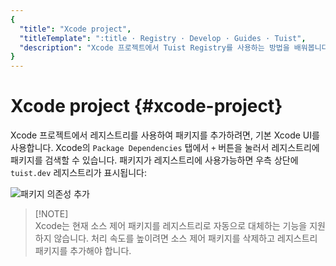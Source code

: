 ```yaml
---
{
  "title": "Xcode project",
  "titleTemplate": ":title · Registry · Develop · Guides · Tuist",
  "description": "Xcode 프로젝트에서 Tuist Registry를 사용하는 방법을 배워봅니다."
}
---
```

# Xcode project {#xcode-project}

Xcode 프로젝트에서 레지스트리를 사용하여 패키지를 추가하려면, 기본 Xcode UI를 사용합니다. Xcode의 `Package Dependencies` 탭에서 `+` 버튼을 눌러서 레지스트리에 패키지를 검색할 수 있습니다. 패키지가 레지스트리에 사용가능하면 우측 상단에 `tuist.dev` 레지스트리가 표시됩니다:

![패키지 의존성 추가](/images/guides/features/build/registry/registry-add-package.png)

> [!NOTE]\
> Xcode는 현재 소스 제어 패키지를 레지스트리로 자동으로 대체하는 기능을 지원하지 않습니다. 처리 속도를 높이려면 소스 제어 패키지를 삭제하고 레지스트리 패키지를 추가해야 합니다.
